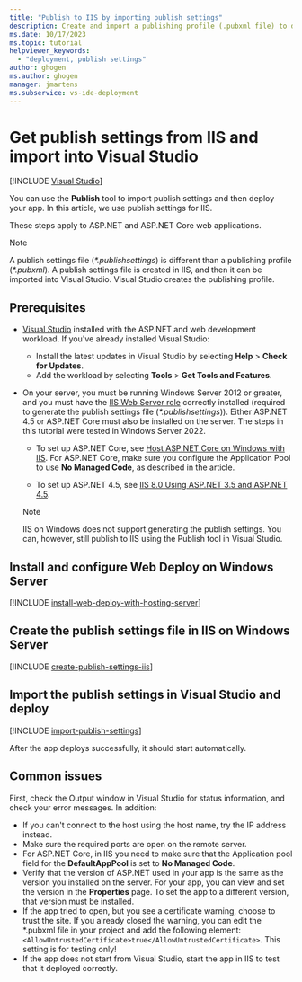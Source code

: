 ```yaml
---
title: "Publish to IIS by importing publish settings"
description: Create and import a publishing profile (.pubxml file) to deploy ASP.NET and ASP.NET Core web applications from Visual Studio to IIS.
ms.date: 10/17/2023
ms.topic: tutorial
helpviewer_keywords:
  - "deployment, publish settings"
author: ghogen
ms.author: ghogen
manager: jmartens
ms.subservice: vs-ide-deployment
---
```

# Get publish settings from IIS and import into Visual Studio

 [!INCLUDE [Visual Studio](~/includes/applies-to-version/vs-windows-only.md)]

You can use the **Publish** tool to import publish settings and then deploy your app. In this article, we use publish settings for IIS.

These steps apply to ASP.NET and ASP.NET Core web applications.

> [!NOTE]
> A publish settings file (*\*.publishsettings*) is different than a publishing profile (*\*.pubxml*). A publish settings file is created in IIS, and then it can be imported into Visual Studio. Visual Studio creates the publishing profile.

## Prerequisites

* [Visual Studio](https://www.visualstudio.com/downloads) installed with the ASP.NET and web development workload. If you've already installed Visual Studio:

  * Install the latest updates in Visual Studio by selecting **Help** > **Check for Updates**.
  * Add the workload by selecting **Tools** > **Get Tools and Features**.

* On your server, you must be running Windows Server 2012 or greater, and you must have the [IIS Web Server role](/iis/get-started/whats-new-in-iis-8/iis-80-using-aspnet-35-and-aspnet-45#solution) correctly installed (required to generate the publish settings file (*\*.publishsettings*)). Either ASP.NET 4.5 or ASP.NET Core must also be installed on the server. The steps in this tutorial were tested in Windows Server 2022.

  * To set up ASP.NET Core, see [Host ASP.NET Core on Windows with IIS](/aspnet/core/publishing/iis?tabs=aspnetcore2x#iis-configuration). For ASP.NET Core, make sure you configure the Application Pool to use **No Managed Code**, as described in the article.

  * To set up ASP.NET 4.5, see [IIS 8.0 Using ASP.NET 3.5 and ASP.NET 4.5](/iis/get-started/whats-new-in-iis-8/iis-80-using-aspnet-35-and-aspnet-45).

  > [!NOTE]
  > IIS on Windows does not support generating the publish settings. You can, however, still publish to IIS using the Publish tool in Visual Studio.

## Install and configure Web Deploy on Windows Server

[!INCLUDE [install-web-deploy-with-hosting-server](../deployment/includes/install-web-deploy-with-hosting-server.md)]

## Create the publish settings file in IIS on Windows Server

[!INCLUDE [create-publish-settings-iis](../deployment/includes/create-publish-settings-iis.md)]

## Import the publish settings in Visual Studio and deploy

[!INCLUDE [import-publish-settings](../deployment/includes/import-publish-settings-vs.md)]

After the app deploys successfully, it should start automatically.

## Common issues

First, check the Output window in Visual Studio for status information, and check your error messages. In addition:

- If you can't connect to the host using the host name, try the IP address instead.
- Make sure the required ports are open on the remote server.
- For ASP.NET Core, in IIS you need to make sure that the Application pool field for the **DefaultAppPool** is set to **No Managed Code**.
- Verify that the version of ASP.NET used in your app is the same as the version you installed on the server. For your app, you can view and set the version in the **Properties** page. To set the app to a different version, that version must be installed.
- If the app tried to open, but you see a certificate warning, choose to trust the site. If you already closed the warning, you can edit the *.pubxml file in your project and add the following element: `<AllowUntrustedCertificate>true</AllowUntrustedCertificate>`. This setting is for testing only!
- If the app does not start from Visual Studio, start the app in IIS to test that it deployed correctly.